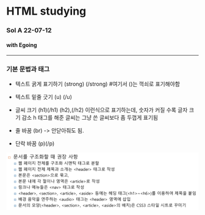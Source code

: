 # HTML studying
### Sol A 22-07-12 
#### with Egoing
---

### 기본 문법과 태그

- 텍스트 굵게 표기하기
    (strong) (/strong)    #여기서 ()는 꺽쇠로 표기해야함
- 텍스트 밑줄 긋기
    (u) (/u)

- 글씨 크기
    (h1)(/h1)
    (h2),(/h2)
    이런식으로 표기하는데, 숫자가 커질 수록 글자 크기 감소
    h 태그를 해준 글씨는 그냥 쓴 글씨보다 좀 두껍게 표기됨  

- 줄 바꿈 (br) -> 안닫아줘도 됨.
- 단락 바꿈 (p)(/p)


![img.png](img.png)